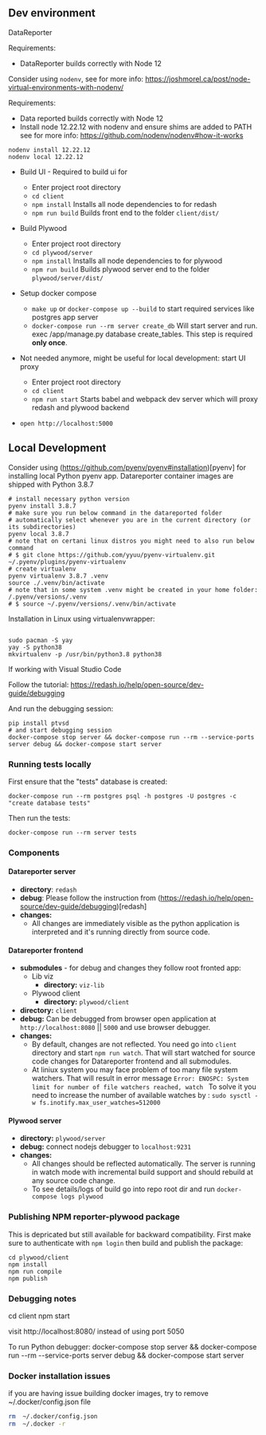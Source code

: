 ## Dev environment

DataReporter

Requirements:
* DataReporter builds correctly with Node 12

Consider using `nodenv`, see for more info:
https://joshmorel.ca/post/node-virtual-environments-with-nodenv/

Requirements:
* Data reported builds correctly with Node 12
* Install node 12.22.12 with nodenv and ensure shims are added to PATH
see for more info: https://github.com/nodenv/nodenv#how-it-works

```
nodenv install 12.22.12
nodenv local 12.22.12
```

* Build UI - Required to build ui for
    * Enter project root directory
    * `cd client`
    * `npm install` Installs all node dependencies to for redash
    * `npm run build` Builds front end to  the folder `client/dist/`

* Build Plywood
    * Enter project root directory
    * `cd plywood/server`
    * `npm install` Installs all node dependencies to for plywood
    * `npm run build` Builds plywood server end to the folder `plywood/server/dist/`

* Setup docker compose
    * `make up` or `docker-compose up --build`  to start required services like postgres app server
    * `docker-compose run --rm server create_db`  Will start server and run. exec /app/manage.py database create_tables.
      This step is required **only once**.


* Not needed anymore, might be useful for local development: start UI proxy
    * Enter project root directory
    * `cd client`
    * `npm run start`  Starts babel and webpack dev server which  will proxy  redash and plywood backend

* `open http://localhost:5000`

## Local Development

Consider using (https://github.com/pyenv/pyenv#installation)[pyenv] for installing local Python pyenv app. Datareporter container images are shipped with Python 3.8.7

```
# install necessary python version
pyenv install 3.8.7
# make sure you run below command in the datareported folder
# automatically select whenever you are in the current directory (or its subdirectories)
pyenv local 3.8.7
# note that on certani linux distros you might need to also run below command
# $ git clone https://github.com/yyuu/pyenv-virtualenv.git ~/.pyenv/plugins/pyenv-virtualenv
# create virtualenv
pyenv virtualenv 3.8.7 .venv
source ./.venv/bin/activate
# note that in some system .venv might be created in your home folder: /.pyenv/versions/.venv
# $ source ~/.pyenv/versions/.venv/bin/activate
```

Installation in Linux using virtualenvwrapper:
```

sudo pacman -S yay
yay -S python38
mkvirtualenv -p /usr/bin/python3.8 python38
```

If working with Visual Studio Code

Follow the tutorial: https://redash.io/help/open-source/dev-guide/debugging

And run the debugging session:
```
pip install ptvsd
# and start debugging session
docker-compose stop server && docker-compose run --rm --service-ports server debug && docker-compose start server
```

### Running tests locally

First ensure that the "tests" database is created:
```
docker-compose run --rm postgres psql -h postgres -U postgres -c "create database tests"
```

Then run the tests:
```
docker-compose run --rm server tests
```

### Components

#### Datareporter server
* **directory**: `redash`
* **debug**: Please follow the instruction from (https://redash.io/help/open-source/dev-guide/debugging)[redash]
* **changes:**
  * All changes are immediately visible as the python application is interpreted and it's running directly from source code.
#### Datareporter frontend
  * **submodules** - for debug and changes they follow root fronted app:
    * Lib viz
      * **directory:** `viz-lib`
    * Plywood client
      * **directory:** `plywood/client`
  * **directory:** `client`
  * **debug:** Can be debugged from browser open application at `http://localhost:8080` || `5000` and use browser debugger.
  * **changes:**
    * By default, changes are not reflected. You need go into `client` directory and start `npm run watch`.
    That will start watched for source code changes for Datareporter frontend and all submodules.
    * At liniux system you may face problem of too many file system watchers. That will result in error message
    ```Error: ENOSPC: System limit for number of file watchers reached, watch ```
    To solve it you need to increase the number of available watches by :
    ```sudo sysctl -w fs.inotify.max_user_watches=512000```

#### Plywood server
* **directory:** `plywood/server`
* **debug:** connect nodejs debugger to `localhost:9231`
* **changes:**
  * All changes should be reflected automatically. The server is running in watch mode with incremental build support
    and should rebuild at any source code change.
  * To see details/logs of build go into repo root dir and run `docker-compose logs plywood`

### Publishing NPM reporter-plywood package
This is depricated but still available for backward compatibility.
First make sure to authenticate with `npm login` then build and publish the package:

```
cd plywood/client
npm install
npm run compile
npm publish
```
### Debugging notes

cd client
npm start

visit http://localhost:8080/ instead of using port 5050

To run Python debugger:
docker-compose stop server && docker-compose run --rm --service-ports server debug && docker-compose start server


### Docker installation issues

if you are having issue building docker images, try to remove ~/.docker/config.json file
```bash
rm  ~/.docker/config.json
rm  ~/.docker -r
```
